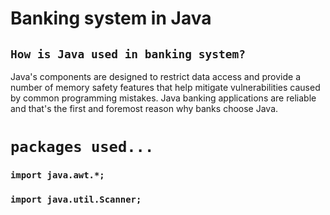 # Banking system in Java

##  `How is Java used in banking system?`
Java's components are designed to restrict data access and provide a number of memory safety features that help mitigate vulnerabilities caused by common programming mistakes. Java banking applications are reliable and that's the first and foremost reason why banks choose Java.

# `packages used...`
###  `import java.awt.*;`
### `import java.util.Scanner;`
